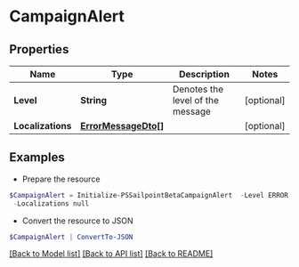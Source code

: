 # CampaignAlert
## Properties

Name | Type | Description | Notes
------------ | ------------- | ------------- | -------------
**Level** | **String** | Denotes the level of the message | [optional] 
**Localizations** | [**ErrorMessageDto[]**](ErrorMessageDto.md) |  | [optional] 

## Examples

- Prepare the resource
```powershell
$CampaignAlert = Initialize-PSSailpointBetaCampaignAlert  -Level ERROR `
 -Localizations null
```

- Convert the resource to JSON
```powershell
$CampaignAlert | ConvertTo-JSON
```

[[Back to Model list]](../README.md#documentation-for-models) [[Back to API list]](../README.md#documentation-for-api-endpoints) [[Back to README]](../README.md)

